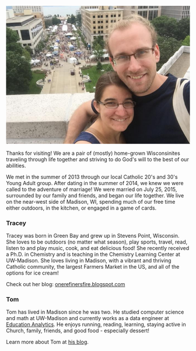 ![Tracey and Tom](traceyandtom.jpg)

Thanks for visiting! We are a pair of (mostly) home-grown Wisconsinites traveling through life together and striving to do God's will to the best of our abilities.

We met in the summer of 2013 through our local Catholic 20's and 30's Young Adult group. After dating in the summer of 2014, we knew we were called to the adventure of marriage! We were married on July 25, 2015, surrounded by our family and friends, and began our life together. We live on the near-west side of Madison, WI, spending much of our free time either outdoors, in the kitchen, or engaged in a game of cards.

### Tracey
Tracey was born in Green Bay and grew up in Stevens Point, Wisconsin. She loves to be outdoors (no matter what season), play sports, travel, read, listen to and play music, cook, and eat delicious food! She recently received a Ph.D. in Chemistry and is teaching in the Chemistry Learning Center at UW-Madison. She loves living in Madison, with a vibrant and thriving Catholic community, the largest Farmers Market in the US, and all of the options for ice cream!

Check out her blog: [onerefinersfire.blogspot.com](http://onerefinersfire.blogspot.com/)

### Tom
Tom has lived in Madison since he was two. He studied computer science and math at UW-Madison and currently works as a data engineer at [Education Analytics](https://edanalytics.org/). He enjoys running, reading, learning, staying active in Church, family, friends, and good food - especially dessert!

Learn more about Tom at [his blog](https://tomreitz.com/).
